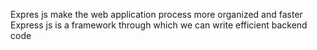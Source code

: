 Expres js make the web application process more organized and faster
Express js is a framework through which we can write efficient backend code